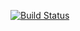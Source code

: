 [![Build Status](https://travis-ci.org/sergeyiandronov/queue0.0.1.svg?branch=master)](https://travis-ci.org/sergeyiandronov/queue0.0.1)
